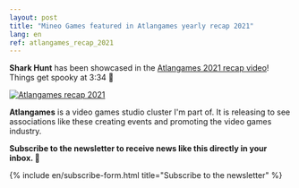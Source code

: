 ```yaml
---
layout: post
title: "Mineo Games featured in Atlangames yearly recap 2021"
lang: en
ref: atlangames_recap_2021
---
```


<b>Shark Hunt</b> has been showcased in the [Atlangames 2021 recap video](https://bit.ly/3ADtbQp)! Things get spooky at 3:34 🥶

<a href="https://bit.ly/3ADtbQp"> <img src="https://i.imgur.com/DzP2Dmy.png" alt="Atlangames recap 2021" /> </a>

<b>Atlangames</b> is a video games studio cluster I'm part of. It is releasing to see associations like these creating events and promoting the video games industry.

**Subscribe to the newsletter to receive news like this directly in your inbox. 💌**

{% include en/subscribe-form.html title="Subscribe to the newsletter" %}